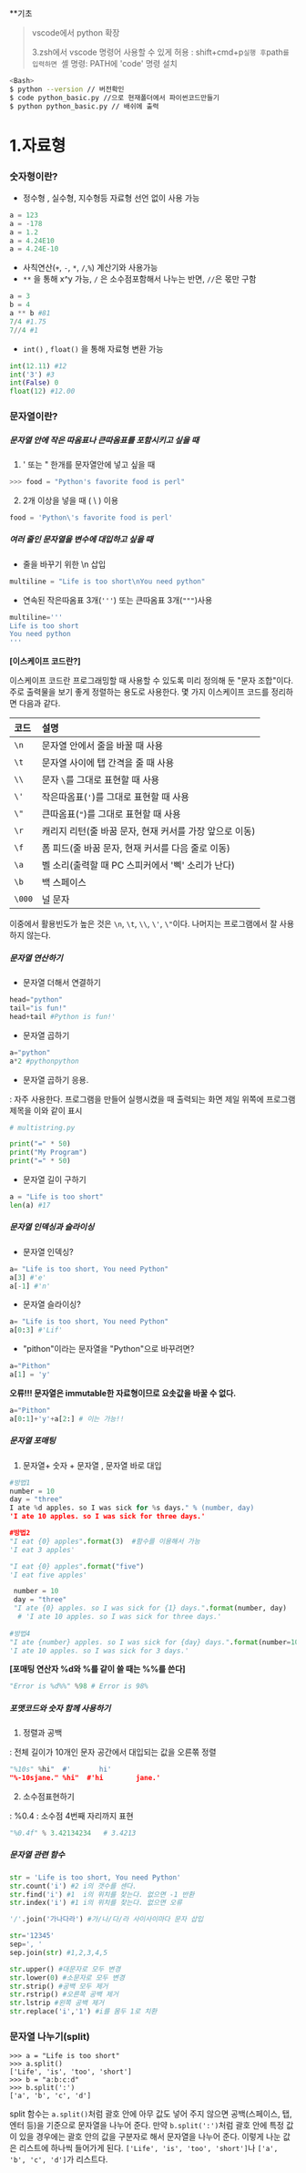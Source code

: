 **기초

> vscode에서 python 확장
>
> 3.zsh에서 vscode 명령어 사용할 수 있게 허용 : shift+cmd+p` 실행 후 `path`를 입력하면 `셸 명령: PATH에 'code' 명령 설치

``` sh
<Bash>
$ python --version // 버전확인
$ code python_basic.py //으로 현재폴더에서 파이썬코드만들기
$ python python_basic.py // 배쉬에 출력
```

### 

# 1.자료형

>



### 숫자형이란?

- 정수형 , 실수형, 지수형등 자료형 선언 없이 사용 가능

``` python
a = 123
a = -178
a = 1.2
a = 4.24E10
a = 4.24E-10
```

- 사칙연산(`+`, `-`, `*`, `/`,`%`) 계산기와 사용가능 
-  `**` 을 통해 x^y 가능, `/` 은 소수점포함해서 나누는 반면, `//`은 몫만 구함

``` python
a = 3
b = 4
a ** b #81
7/4 #1.75
7//4 #1
```



- `int()` , `float()` 을 통해 자료형 변환 가능

``` python
int(12.11) #12
int('3') #3
int(False) 0
float(12) #12.00
```

### 문자열이란?

##### 문자열 안에 작은 따옴표나 큰따옴표를 포함시키고 싶을 때

1. ' 또는 "  한개를 문자열안에 넣고 싶을 때

```python
>>> food = "Python's favorite food is perl"
```

2.  2개 이상을 넣을 때 ( \ ) 이용

``` python
food = 'Python\'s favorite food is perl'
```

##### 여러 줄인 문자열을 변수에 대입하고 싶을 때

- 줄을 바꾸기 위한 \n 삽입

``` python
multiline = "Life is too short\nYou need python"
```

- 연속된 작은따옴표 3개(`'''`) 또는 큰따옴표 3개(`"""`)사용

``` python
multiline='''
Life is too short
You need python
'''
```

**[이스케이프 코드란?]**

 이스케이프 코드란 프로그래밍할 때 사용할 수 있도록 미리 정의해 둔 "문자 조합"이다. 주로 출력물을 보기 좋게 정렬하는 용도로 사용한다. 몇 가지 이스케이프 코드를 정리하면 다음과 같다.

| 코드   | 설명                                                    |
| :----- | :------------------------------------------------------ |
| `\n`   | 문자열 안에서 줄을 바꿀 때 사용                         |
| `\t`   | 문자열 사이에 탭 간격을 줄 때 사용                      |
| `\\`   | 문자 `\`를 그대로 표현할 때 사용                        |
| `\'`   | 작은따옴표(`'`)를 그대로 표현할 때 사용                 |
| `\"`   | 큰따옴표(`"`)를 그대로 표현할 때 사용                   |
| `\r`   | 캐리지 리턴(줄 바꿈 문자, 현재 커서를 가장 앞으로 이동) |
| `\f`   | 폼 피드(줄 바꿈 문자, 현재 커서를 다음 줄로 이동)       |
| `\a`   | 벨 소리(출력할 때 PC 스피커에서 '삑' 소리가 난다)       |
| `\b`   | 백 스페이스                                             |
| `\000` | 널 문자                                                 |

이중에서 활용빈도가 높은 것은 `\n`, `\t`, `\\`, `\'`, `\"`이다. 나머지는 프로그램에서 잘 사용하지 않는다.

##### 문자열 연산하기

- 문자열 더해서 연결하기

``` python
head="python"
tail="is fun!"
head+tail #Python is fun!'
```



- 문자열 곱하기

``` python
a="python"
a*2 #pythonpython
```



- 문자열 곱하기 응용.

: 자주 사용한다. 프로그램을 만들어 실행시켰을 때 출력되는 화면 제일 위쪽에 프로그램 제목을 이와 같이 표시

```python
# multistring.py

print("=" * 50)
print("My Program")
print("=" * 50)
```

- 문자열 길이 구하기

``` python
a = "Life is too short"
len(a) #17
```

##### 문자열 인덱싱과 슬라이싱

- 문자열 인덱싱?

``` python
a= "Life is too short, You need Python"
a[3] #'e'
a[-1] #'n'
```

- 문자열 슬라이싱?

``` python
a= "Life is too short, You need Python"
a[0:3] #'Lif'
```

* "pithon"이라는 문자열을 "Python"으로 바꾸려면?

``` Python
a="Pithon"
a[1] = 'y' 
```

**오류!!! 문자열은 immutable한 자료형이므로 요솟값을 바꿀 수 없다.**

```python
a="Pithon"
a[0:1]+'y'+a[2:] # 이는 가능!!
```



##### 문자열 포매팅

1. 문자열+ 숫자 + 문자열 , 문자열 바로 대입

``` python
#방법1
number = 10
day = "three"
I ate %d apples. so I was sick for %s days." % (number, day)
'I ate 10 apples. so I was sick for three days.'

#방법2
"I eat {0} apples".format(3)  #함수를 이용해서 가능
'I eat 3 apples' 

"I eat {0} apples".format("five")
'I eat five apples'

 number = 10
 day = "three"
 "I ate {0} apples. so I was sick for {1} days.".format(number, day)
  # 'I ate 10 apples. so I was sick for three days.'
  
#방법4
"I ate {number} apples. so I was sick for {day} days.".format(number=10, day=3)
'I ate 10 apples. so I was sick for 3 days.'
```

**[포매팅 연산자 %d와 %를 같이 쓸 때는 %%를 쓴다]**

``` python
"Error is %d%%" %98 # Error is 98%
```



##### 포맷코드와 숫자 함께 사용하기

1. 정렬과 공백

: 전체 길이가 10개인 문자 공간에서 대입되는 값을 오른쪾 정렬

``` python
"%10s" %hi"  #'       hi'
"%-10sjane." %hi"  #'hi        jane.'
```

2. 소수점표현하기

: %0.4 : 소수점 4번째 자리까지 표현

``` python
"%0.4f" % 3.42134234   # 3.4213
```



##### 문자열 관련 함수

``` python
str = 'Life is too short, You need Python'
str.count('i') #2 i의 갯수를 센다.
str.find('i') #1  i의 위치를 찾는다. 없으면 -1 반환
str.index('i') #1 i의 위치를 찾는다. 없으면 오류

'/'.join('가나다라') #가/나/다/라 사이사이마다 문자 삽입

str='12345'
sep=', '
sep.join(str) #1,2,3,4,5

str.upper() #대문자로 모두 변경
str.lower(0) #소문자로 모두 변경
str.strip() #공백 모두 제거
str.rstrip() #오른쪽 공백 제거
str.lstrip #왼쪽 공백 제거
str.replace('i','1') #i를 몸두 1로 치환
```

### 문자열 나누기(split)

```
>>> a = "Life is too short"
>>> a.split()
['Life', 'is', 'too', 'short']
>>> b = "a:b:c:d"
>>> b.split(':')
['a', 'b', 'c', 'd']
```

split 함수는 `a.split()`처럼 괄호 안에 아무 값도 넣어 주지 않으면 공백(스페이스, 탭, 엔터 등)을 기준으로 문자열을 나누어 준다. 만약 `b.split(':')`처럼 괄호 안에 특정 값이 있을 경우에는 괄호 안의 값을 구분자로 해서 문자열을 나누어 준다. 이렇게 나눈 값은 리스트에 하나씩 들어가게 된다. `['Life', 'is', 'too', 'short']`나 `['a', 'b', 'c', 'd']`가 리스트다.

